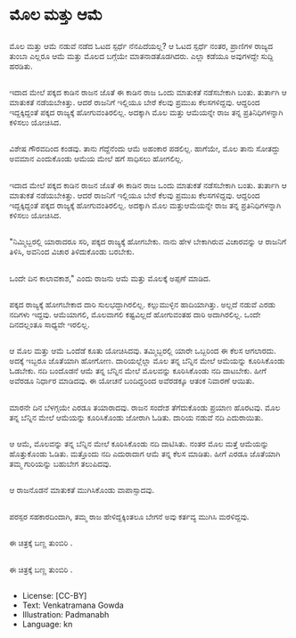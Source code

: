 # ಮೊಲ ಮತ್ತು ಆಮೆ

##
ಮೊಲ ಮತ್ತು ಆಮೆ ನಡುವೆ ನಡೆದ ಓಟದ ಸ್ಪರ್ಧೆ ನೆನಪಿದೆಯಲ್ಲ? ಆ ಓಟದ ಸ್ಪರ್ಧೆ ನಂತರ, ಪ್ರಾಣಿಗಳ ರಾಜ್ಯದ ತುಂಬಾ ಎಲ್ಲರೂ ಆಮೆ ಮತ್ತು ಮೊಲದ ಬಗ್ಗೆಯೇ ಮಾತನಾಡತೊಡಗಿದರು. ಎಲ್ಲಾ ಕಡೆಯೂ ಅವುಗಳದ್ದೇ ಸುದ್ದಿ ಹರಡಿತು. 

##
ಇದಾದ ಮೇಲೆ ಪಕ್ಕದ ಕಾಡಿನ ರಾಜನ ಜೊತೆ ಈ ಕಾಡಿನ ರಾಜ ಒಂದು ಮಾತುಕತೆ ನಡೆಸಬೇಕಾಗಿ ಬಂತು. ತುರ್ತಾಗಿ ಆ ಮಾತುಕತೆ ನಡೆಯಬೇಕಿತ್ತು. ಆದರೆ ರಾಜನಿಗೆ ಇಲ್ಲಿಯೂ ಬೇರೆ ಕೆಲವು ಪ್ರಮುಖ ಕೆಲಸಗಳಿದ್ದವು. ಆದ್ದರಿಂದ ಇದ್ದಕ್ಕಿದ್ದಂತೆ ಪಕ್ಕದ ರಾಜ್ಯಕ್ಕೆ ಹೋಗುವಂತಿರಲಿಲ್ಲ. ಅದಕ್ಕಾಗಿ ಮೊಲ ಮತ್ತು ಆಮೆಯನ್ನೇ ರಾಜ ತನ್ನ ಪ್ರತಿನಿಧಿಗಳನ್ನಾಗಿ ಕಳಿಸಲು ಯೋಚಿಸಿದ. 

##
ವಿಶೇಷ ಗೌರವದಿಂದ ಕಂಡವು. ತಾನು ಗೆದ್ದೆನೆಂದು ಆಮೆ ಅಹಂಕಾರ ಪಡಲಿಲ್ಲ. ಹಾಗೆಯೇ, ಮೊಲ ತಾನು ಸೋತದ್ದು ಅವಮಾನ ಎಂದುಕೊಂಡು ಆಮೆಯ ಮೇಲೆ ಹಗೆ ಸಾಧಿಸಲು ಹೋಗಲಿಲ್ಲ. 

##
ಇದಾದ ಮೇಲೆ ಪಕ್ಕದ ಕಾಡಿನ ರಾಜನ ಜೊತೆ ಈ ಕಾಡಿನ ರಾಜ ಒಂದು ಮಾತುಕತೆ ನಡೆಸಬೇಕಾಗಿ ಬಂತು. ತುರ್ತಾಗಿ ಆ ಮಾತುಕತೆ ನಡೆಯಬೇಕಿತ್ತು. ಆದರೆ ರಾಜನಿಗೆ ಇಲ್ಲಿಯೂ ಬೇರೆ ಕೆಲವು ಪ್ರಮುಖ ಕೆಲಸಗಳಿದ್ದವು. ಆದ್ದರಿಂದ ಇದ್ದಕ್ಕಿದ್ದಂತೆ ಪಕ್ಕದ ರಾಜ್ಯಕ್ಕೆ ಹೋಗುವಂತಿರಲಿಲ್ಲ. ಅದಕ್ಕಾಗಿ ಮೊಲ ಮತ್ತುಆಮೆಯನ್ನೇ ರಾಜ ತನ್ನ ಪ್ರತಿನಿಧಿಗಳನ್ನಾಗಿ ಕಳಿಸಲು ಯೋಚಿಸಿದ. 

##
"ನಿಮ್ಮಿಬ್ಬರಲ್ಲಿ ಯಾರಾದರೂ ಸರಿ, ಪಕ್ಕದ ರಾಜ್ಯಕ್ಕೆ ಹೋಗಬೇಕು. ನಾನು ಹೇಳ ಬೇಕಾಗಿರುವ ವಿಚಾರವನ್ನು ಆ ರಾಜನಿಗೆ ತಿಳಿಸಿ, ಅವನಿಂದ ವಿಚಾರ ತಿಳಿದುಕೊಂಡು ಬರಬೇಕು. 

##
ಒಂದೇ ದಿನ ಕಾಲಾವಕಾಶ," ಎಂದು ರಾಜನು ಆಮೆ ಮತ್ತು ಮೊಲಕ್ಕೆ ಅಪ್ಪಣೆ ಮಾಡಿದ. 

##
ಪಕ್ಕದ ರಾಜ್ಯಕ್ಕೆ ಹೋಗಬೇಕಾದ ದಾರಿ ಸುಲಭದ್ದಾಗಿರಲಿಲ್ಲ. ಕಲ್ಲುಮುಳ್ಳಿನ ಹಾದಿಯಾಗಿತ್ತು. ಅಲ್ಲದೆ ನಡುವೆ ಎರಡು ನದಿಗಳು ಇದ್ದವು. ಆಮೆಯಾಗಲಿ, ಮೊಲವಾಗಲಿ ಕಷ್ಟವಿಲ್ಲದೆ ಹೋಗುವಂತಹ ದಾರಿ ಅದಾಗಿರಲಿಲ್ಲ. ಒಂದೇ ದಿನದಲ್ಲಂತೂ ಸಾಧ್ಯವೇ ಇರಲಿಲ್ಲ. 

##
ಆ ಮೊಲ ಮತ್ತು ಆಮೆ ಒಂದೆಡೆ ಕೂತು ಯೋಚಿಸಿದವು. ತಮ್ಮಿಬ್ಬರಲ್ಲಿ ಯಾರೇ ಒಬ್ಬರಿಂದ ಈ ಕೆಲಸ ಆಗಲಾರದು. ಅದಕ್ಕೆ ಇಬ್ಬರೂ ಜೊತೆಯಾಗಿ ಹೋಗೋಣ. ದಾರಿಯಲ್ಲೆಲ್ಲಾ ಮೊಲ ತನ್ನ ಬೆನ್ನಿನ ಮೇಲೆ ಆಮೆಯನ್ನು ಕೂರಿಸಿಕೊಂಡು ಓಡಬೇಕು. ನದಿ ಬಂದೊಡನೆ ಆಮೆ ತನ್ನ ಬೆನ್ನಿನ ಮೇಲೆ ಮೊಲವನ್ನು ಕೂರಿಸಿಕೊಂಡು ನದಿ ದಾಟಬೇಕು. ಹೀಗೆ ಅವೆರಡೂ ನಿರ್ಧಾರ ಮಾಡಿದವು. ಈ ಯೋಚನೆ ಬಂದಿದ್ದರಿಂದ ಅವೆರಡಕ್ಕೂ ಆತಂಕ ನಿವಾರಣೆ ಆಯಿತು. 

##
ಮಾರನೇ ದಿನ ಬೆಳಗ್ಗಯೇ ಎರಡೂ ತಯಾರಾದವು. ರಾಜನ ಸಂದೇಶ ತೆಗೆದುಕೊಂಡು ಪ್ರಯಾಣ ಹೊರಟವು. ಮೊಲ ತನ್ನ ಬೆನ್ನಿನ ಮೇಲೆ ಆಮೆಯನ್ನು ಕೂರಿಸಿಕೊಂಡು ಜೋರಾಗಿ ಓಡಿತು. ದಾರಿಯ ನಡುವೆ ನದಿ ಎದುರಾಯಿತು. 

##
ಆ ಆಮೆ, ಮೊಲವನ್ನು ತನ್ನ ಬೆನ್ನಿನ ಮೇಲೆ ಕೂರಿಸಿಕೊಂಡು ನದಿ ದಾಟಿಸಿತು. ನಂತರ ಮೊಲ ಮತ್ತೆ ಆಮೆಯನ್ನು ಹೊತ್ತುಕೊಂಡು ಓಡಿತು. ಮತ್ತೊಂದು ನದಿ ಎದುರಾದಾಗ ಆಮೆ ತನ್ನ ಕೆಲಸ ಮಾಡಿತು. ಹೀಗೆ ಎರಡೂ ಜೊತೆಯಾಗಿ ತಮ್ಮ ಗುರಿಯನ್ನು ಬಹುಬೇಗ ತಲುಪಿದವು. 

##
ಆ ರಾಜನೊಡನೆ ಮಾತುಕತೆ ಮುಗಿಸಿಕೊಂಡು ವಾಪಾಸ್ಸಾದವು. 

##
ಪರಸ್ಪರ ಸಹಕಾರದಿಂದಾಗಿ, ತಮ್ಮ ರಾಜ ಹೇಳಿದ್ದಕ್ಕಿಂತಲೂ ಬೇಗನೆ ಅವು ಕರ್ತವ್ಯ ಮುಗಿಸಿ ಮರಳಿದ್ದವು. 

##
ಈ ಚಿತ್ರಕ್ಕೆ ಬಣ್ಣ ತುಂಬಿರಿ .

##
ಈ ಚಿತ್ರಕ್ಕೆ ಬಣ್ಣ ತುಂಬಿರಿ .

##
* License: [CC-BY]
* Text: Venkatramana Gowda
* Illustration: Padmanabh
* Language: kn
